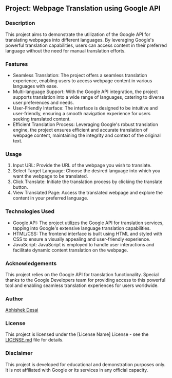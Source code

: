 
## Project: Webpage Translation using Google API

### Description
This project aims to demonstrate the utilization of the Google API for translating webpages into different languages. By leveraging Google's powerful translation capabilities, users can access content in their preferred language without the need for manual translation efforts.

### Features
- Seamless Translation: The project offers a seamless translation experience, enabling users to access webpage content in various languages with ease.
- Multi-language Support: With the Google API integration, the project supports translation into a wide range of languages, catering to diverse user preferences and needs.
- User-Friendly Interface: The interface is designed to be intuitive and user-friendly, ensuring a smooth navigation experience for users seeking translated content.
- Efficient Translation Process: Leveraging Google's robust translation engine, the project ensures efficient and accurate translation of webpage content, maintaining the integrity and context of the original text.

### Usage
1. Input URL: Provide the URL of the webpage you wish to translate.
2. Select Target Language: Choose the desired language into which you want the webpage to be translated.
3. Click Translate: Initiate the translation process by clicking the translate button.
4. View Translated Page: Access the translated webpage and explore the content in your preferred language.

### Technologies Used
- Google API: The project utilizes the Google API for translation services, tapping into Google's extensive language translation capabilities.
- HTML/CSS: The frontend interface is built using HTML and styled with CSS to ensure a visually appealing and user-friendly experience.
- JavaScript: JavaScript is employed to handle user interactions and facilitate dynamic content translation on the webpage.

### Acknowledgements
This project relies on the Google API for translation functionality. Special thanks to the Google Developers team for providing access to this powerful tool and enabling seamless translation experiences for users worldwide.

### Author
[Abhishek Desai](https://www.linkedin.com/in/justttabhi/)

### License
This project is licensed under the [License Name] License - see the [LICENSE.md](LICENSE.md) file for details.

### Disclaimer
This project is developed for educational and demonstration purposes only. It is not affiliated with Google or its services in any official capacity.
